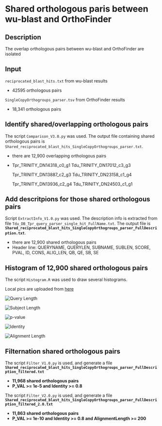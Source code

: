 # Shared orthologous paris between wu-blast and OrthoFinder
## Description
The overlap orthologous pairs between wu-blast and OrthoFinder are isolated
## Input
`reciprocated_blast_hits.txt` from wu-blast results
  - 42595 orthologous pairs

`SingleCopyOrthogroups_parser.tsv` from OrthoFinder results
  - 18,341 orthologous pairs


## Identify shared/overlapping orthologous pairs
The script `Comparison_V3.0.py` was used. The output file containing shared orthologous pairs is `Shared_reciprocated_blast_hits_SingleCopyOrthogroups_parser.txt`.
  - there are 12,900 overlapping orthologous pairs
  - Tpr_TRINITY_DN14318_c0_g1	Tdu_TRINITY_DN17012_c3_g3
  
    Tpr_TRINITY_DN13887_c2_g3	Tdu_TRINITY_DN23158_c1_g4
    
    Tpr_TRINITY_DN13936_c2_g4	Tdu_TRINITY_DN24503_c1_g1

## Add descritpions for those shared orthologous pairs
Script `ExtractInfo_V1.0.py` was used. The description info is extracted from file `Tdu_DB_Tpr_query_parser_single_hit_FullName.txt`. The output file is **`Shared_reciprocated_blast_hits_SingleCopyOrthogroups_parser_FullDescription.txt`**.
  - there are 12,900 shared orthologous pairs
  - Header line: QUERYNAME, QUERYLEN, SUBNAME, SUBLEN, SCORE, PVAL, ID, CONS, ALIG_LEN, QB, QE, SB, SE

## Histogram of 12,900 shared orthologous pairs
The script `Histogram.R` was used to draw several histograms.

Local pics are uploaded from [here](https://imggmi.com/)

![Query Length](https://cdn1.imggmi.com/uploads/2019/10/13/cc759b37a91fa67e5504d4e97acc3346-full.png)

![Subject Length](https://cdn1.imggmi.com/uploads/2019/10/13/13c31364ef8f7ccf349a37eff7d397d5-full.png)

![p-value](https://cdn1.imggmi.com/uploads/2019/10/13/379d1e81acef83b65beb66d18367c376-full.png)

![Identity](https://cdn1.imggmi.com/uploads/2019/10/13/24ef2ba88bca517b54e00e322047e20c-full.png)

![Alignment Length](https://cdn1.imggmi.com/uploads/2019/10/13/5e8d588661aeae962b7cbf412581eea1-full.png)

## Filternation shared orthologous pairs
The script `Filter_V1.0.py` is used, and generate a file **`Shared_reciprocated_blast_hits_SingleCopyOrthogroups_parser_FullDescription_filtered.txt`**
  - **11,968 shared orthologous pairs**
  - **P_VAL >= 1e-5 and Identity >= 0.8**

The script `Filter_V2.0.py` is used, and generate a file
**`Shared_reciprocated_blast_hits_SingleCopyOrthogroups_parser_FullDescription_filtered_2.0.txt`**
  - **11,863 shared orthologous pairs**
  - **P_VAL >= 1e-10 and Identity >= 0.8 and AlignmentLength >= 200**










